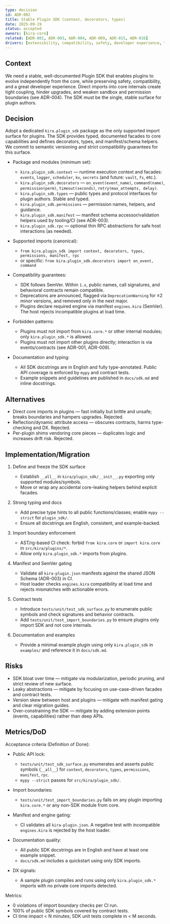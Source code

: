 ```yaml
---
type: decision
id: ADR-002
title: Stable Plugin SDK (context, decorators, types)
date: 2025-09-19
status: accepted
owners: [kira-core]
related: [ADR-001, ADR-003, ADR-004, ADR-009, ADR-015, ADR-016]
drivers: [extensibility, compatibility, safety, developer experience, testability]
---
```


## Context

We need a stable, well-documented Plugin SDK that enables plugins to evolve independently from the core, while preserving safety, compatibility, and a great developer experience. Direct imports into core internals create tight coupling, hinder upgrades, and weaken sandbox and permission boundaries (see ADR-004). The SDK must be the single, stable surface for plugin authors.

## Decision

Adopt a dedicated `kira.plugin_sdk` package as the only supported import surface for plugins. The SDK provides typed, documented facades to core capabilities and defines decorators, types, and manifest/schema helpers. We commit to semantic versioning and strict compatibility guarantees for this surface.

- Package and modules (minimum set):
  - `kira.plugin_sdk.context` — runtime execution context and facades: `events`, `logger`, `scheduler`, `kv`, `secrets` (and future: `vault`, `fs`, etc.).
  - `kira.plugin_sdk.decorators` — `on_event(event_name)`, `command(name)`, `permission(perm)`, `timeout(seconds)`, `retry(max_attempts, delay)`.
  - `kira.plugin_sdk.types` — public types and protocol interfaces for plugin authors. Stable and typed.
  - `kira.plugin_sdk.permissions` — permission names, helpers, and guidance.
  - `kira.plugin_sdk.manifest` — manifest schema accessor/validation helpers used by tooling/CI (see ADR-003).
  - `kira.plugin_sdk.rpc` — optional thin RPC abstractions for safe host interactions (as needed).

- Supported imports (canonical):
  - `from kira.plugin_sdk import context, decorators, types, permissions, manifest, rpc`
  - or specific: `from kira.plugin_sdk.decorators import on_event, command`

- Compatibility guarantees:
  - SDK follows SemVer. Within `1.x`, public names, call signatures, and behavioral contracts remain compatible.
  - Deprecations are announced, flagged via `DeprecationWarning` for ≥2 minor versions, and removed only in the next major.
  - Plugins declare required engine via manifest `engines.kira` (SemVer). The host rejects incompatible plugins at load time.

- Forbidden patterns:
  - Plugins must not import from `kira.core.*` or other internal modules; only `kira.plugin_sdk.*` is allowed.
  - Plugins must not import other plugins directly; interaction is via events/contracts (see ADR-001, ADR-009).

- Documentation and typing:
  - All SDK docstrings are in English and fully type-annotated. Public API coverage is enforced by `mypy` and contract tests.
  - Example snippets and guidelines are published in `docs/sdk.md` and inline docstrings.

## Alternatives

- Direct core imports in plugins — fast initially but brittle and unsafe; breaks boundaries and hampers upgrades. Rejected.
- Reflection/dynamic attribute access — obscures contracts, harms type-checking and DX. Rejected.
- Per-plugin shims vendoring core pieces — duplicates logic and increases drift risk. Rejected.

## Implementation/Migration

1) Define and freeze the SDK surface
   - Establish `__all__` in `kira/plugin_sdk/__init__.py` exporting only supported modules/symbols.
   - Move or wrap any accidental core-leaking helpers behind explicit facades.

2) Strong typing and docs
   - Add precise type hints to all public functions/classes; enable `mypy --strict` for `plugin_sdk/`.
   - Ensure all docstrings are English, consistent, and example-backed.

3) Import boundary enforcement
   - AST/rg-based CI check: forbid `from kira.core` or `import kira.core` in `src/kira/plugins/*`.
   - Allow only `kira.plugin_sdk.*` imports from plugins.

4) Manifest and SemVer gating
   - Validate all `kira-plugin.json` manifests against the shared JSON Schema (ADR-003) in CI.
   - Host loader checks `engines.kira` compatibility at load time and rejects mismatches with actionable errors.

5) Contract tests
   - Introduce `tests/unit/test_sdk_surface.py` to enumerate public symbols and check signatures and behavior contracts.
   - Add `tests/unit/test_import_boundaries.py` to ensure plugins only import SDK and not core internals.

6) Documentation and examples
   - Provide a minimal example plugin using only `kira.plugin_sdk` in `examples/` and reference it in `docs/sdk.md`.

## Risks

- SDK bloat over time — mitigate via modularization, periodic pruning, and strict review of new surface.
- Leaky abstractions — mitigate by focusing on use-case-driven facades and contract tests.
- Version skew between host and plugins — mitigate with manifest gating and clear migration guides.
- Over-constraining the SDK — mitigate by adding extension points (events, capabilities) rather than deep APIs.

## Metrics/DoD

Acceptance criteria (Definition of Done):

- Public API lock:
  - `tests/unit/test_sdk_surface.py` enumerates and asserts public symbols (`__all__`) for `context`, `decorators`, `types`, `permissions`, `manifest`, `rpc`.
  - `mypy --strict` passes for `src/kira/plugin_sdk/`.

- Import boundaries:
  - `tests/unit/test_import_boundaries.py` fails on any plugin importing `kira.core.*` or any non-SDK module from core.

- Manifest and engine gating:
  - CI validates all `kira-plugin.json`. A negative test with incompatible `engines.kira` is rejected by the host loader.

- Documentation quality:
  - All public SDK docstrings are in English and have at least one example snippet.
  - `docs/sdk.md` includes a quickstart using only SDK imports.

- DX signals:
  - A sample plugin compiles and runs using only `kira.plugin_sdk.*` imports with no private core imports detected.

Metrics:

- 0 violations of import boundary checks per CI run.
- 100% of public SDK symbols covered by contract tests.
- CI time impact < N minutes; SDK unit tests complete in < M seconds.
